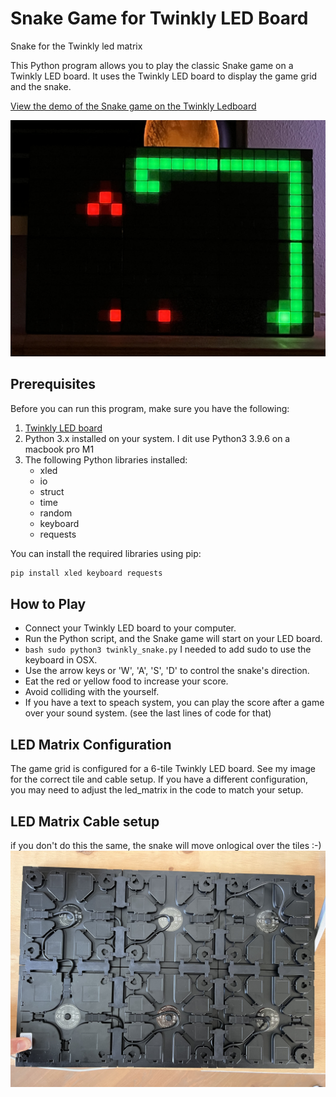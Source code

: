 # Snake Game for Twinkly LED Board
Snake for the Twinkly led matrix

This Python program allows you to play the classic Snake game on a Twinkly LED board. It uses the Twinkly LED board to display the game grid and the snake.

[View the demo of the Snake game on the Twinkly Ledboard](https://youtube.com/shorts/5J2lf2HBeB4)

![Snake Game](./twinkly-snake-game.jpg)

## Prerequisites

Before you can run this program, make sure you have the following:

1. [Twinkly LED board](https://www.twinkly.com/)
2. Python 3.x installed on your system. I dit use Python3 3.9.6 on a macbook pro M1
3. The following Python libraries installed:
   - xled
   - io
   - struct
   - time
   - random
   - keyboard
   - requests

You can install the required libraries using pip:

```bash
pip install xled keyboard requests
```

## How to Play

   - Connect your Twinkly LED board to your computer.
   - Run the Python script, and the Snake game will start on your LED board.
   - ```bash sudo python3 twinkly_snake.py``` I needed to add sudo to use the keyboard in OSX.
   - Use the arrow keys or 'W', 'A', 'S', 'D' to control the snake's direction.
   - Eat the red or yellow food to increase your score.
   - Avoid colliding with the yourself.
   - If you have a text to speach system, you can play the score after a game over your sound system. (see the last lines of code for that)

## LED Matrix Configuration

The game grid is configured for a 6-tile Twinkly LED board. 
See my image for the correct tile and cable setup.
If you have a different configuration, you may need to adjust the led_matrix in the code to match your setup.

## LED Matrix Cable setup
if you don't do this the same, the snake will move onlogical over the tiles :-)
![Twinkly cable and tiles setup](./twinkly-cable-setup.jpg)


